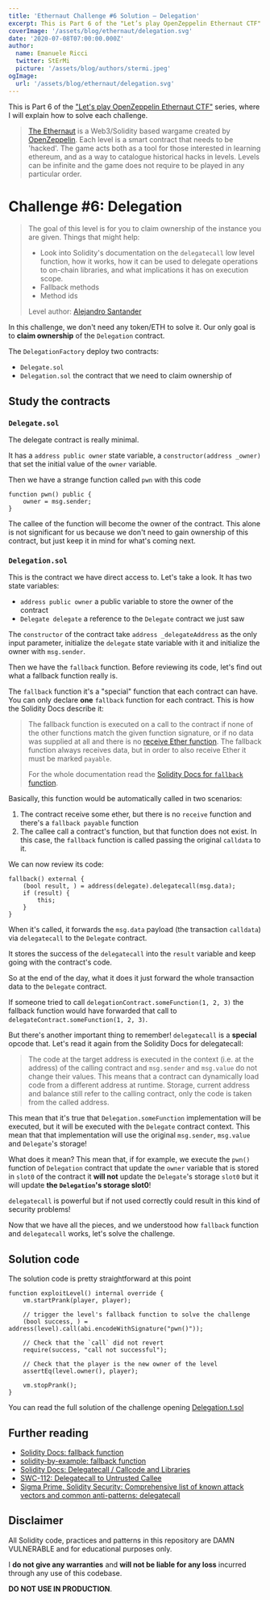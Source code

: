 ```yaml
---
title: 'Ethernaut Challenge #6 Solution — Delegation'
excerpt: This is Part 6 of the "Let’s play OpenZeppelin Ethernaut CTF" series, where I will explain how to solve each challenge.</br></br>In this challenge, we don't need any token/ETH to solve it. Our only goal is to **claim ownership** of the `Delegation` contract.
coverImage: '/assets/blog/ethernaut/delegation.svg'
date: '2020-07-08T07:00:00.000Z'
author:
  name: Emanuele Ricci
  twitter: StErMi
  picture: '/assets/blog/authors/stermi.jpeg'
ogImage:
  url: '/assets/blog/ethernaut/delegation.svg'
---
```


This is Part 6 of the ["Let's play OpenZeppelin Ethernaut CTF"](https://stermi.xyz/blog/lets-play-openzeppelin-ethernaut) series, where I will explain how to solve each challenge.

> [The Ethernaut](https://ethernaut.openzeppelin.com/) is a Web3/Solidity based wargame created by [OpenZeppelin](https://openzeppelin.com/).
> Each level is a smart contract that needs to be 'hacked'. The game acts both as a tool for those interested in learning ethereum, and as a way to catalogue historical hacks in levels. Levels can be infinite and the game does not require to be played in any particular order.

# Challenge #6: Delegation

> The goal of this level is for you to claim ownership of the instance you are given.
> Things that might help:
>
> - Look into Solidity's documentation on the `delegatecall` low level function, how it works, how it can be used to delegate operations to on-chain libraries, and what implications it has on execution scope.
> - Fallback methods
> - Method ids
>
> Level author: [Alejandro Santander](https://github.com/ajsantander)

In this challenge, we don't need any token/ETH to solve it. Our only goal is to **claim ownership** of the `Delegation` contract.

The `DelegationFactory` deploy two contracts:

- `Delegate.sol`
- `Delegation.sol` the contract that we need to claim ownership of

## Study the contracts

### `Delegate.sol`

The delegate contract is really minimal.

It has a `address public owner` state variable, a `constructor(address _owner)` that set the initial value of the `owner` variable.

Then we have a strange function called `pwn` with this code

```solidity
function pwn() public {
    owner = msg.sender;
}
```

The callee of the function will become the owner of the contract. This alone is not significant for us because we don't need to gain ownership of this contract, but just keep it in mind for what's coming next.

### `Delegation.sol`

This is the contract we have direct access to. Let's take a look.
It has two state variables:

- `address public owner` a public variable to store the owner of the contract
- `Delegate delegate` a reference to the `Delegate` contract we just saw

The `constructor` of the contract take `address _delegateAddress` as the only input parameter, initialize the `delegate` state variable with it and initialize the owner with `msg.sender`.

Then we have the `fallback` function. Before reviewing its code, let's find out what a fallback function really is.

The `fallback` function it's a "special" function that each contract can have. You can only declare **one** `fallback` function for each contract. This is how the Solidity Docs describe it:

> The fallback function is executed on a call to the contract if none of the other functions match the given function signature, or if no data was supplied at all and there is no [receive Ether function](https://docs.soliditylang.org/en/latest/contracts.html#receive-ether-function). The fallback function always receives data, but in order to also receive Ether it must be marked `payable`.
>
> For the whole documentation read the [Solidity Docs for `fallback` function](https://docs.soliditylang.org/en/latest/contracts.html#fallback-function).

Basically, this function would be automatically called in two scenarios:

1. The contract receive some ether, but there is no `receive` function and there's a `fallback payable` function
2. The callee call a contract's function, but that function does not exist. In this case, the `fallback` function is called passing the original `calldata` to it.

We can now review its code:

```solidity
fallback() external {
    (bool result, ) = address(delegate).delegatecall(msg.data);
    if (result) {
        this;
    }
}
```

When it's called, it forwards the `msg.data` payload (the transaction `calldata`) via `delegatecall` to the `Delegate` contract.

It stores the success of the `delegatecall` into the `result` variable and keep going with the contract's code.

So at the end of the day, what it does it just forward the whole transaction data to the `Delegate` contract.

If someone tried to call `delegationContract.someFunction(1, 2, 3)` the fallback function would have forwarded that call to `delegateContract.someFunction(1, 2, 3)`.

But there's another important thing to remember! `delegatecall` is a **special** opcode that. Let's read it again from the Solidity Docs for delegatecall:

> The code at the target address is executed in the context (i.e. at the address) of the calling contract and `msg.sender` and `msg.value` do not change their values.
> This means that a contract can dynamically load code from a different address at runtime. Storage, current address and balance still refer to the calling contract, only the code is taken from the called address.

This mean that it's true that `Delegation.someFunction` implementation will be executed, but it will be executed with the `Delegate` contract context. This mean that that implementation will use the original `msg.sender`, `msg.value` and `Delegate`'s storage!

What does it mean? This mean that, if for example, we execute the `pwn()` function of `Delegation` contract that update the `owner` variable that is stored in `slot0` of the contract it **will not** update the `Delegate`'s storage `slot0` but it will update **the `Delegation`'s storage slot0**!

`delegatecall` is powerful but if not used correctly could result in this kind of security problems!

Now that we have all the pieces, and we understood how `fallback` function and `delegatecall` works, let's solve the challenge.

## Solution code

The solution code is pretty straightforward at this point

```solidity
function exploitLevel() internal override {
    vm.startPrank(player, player);

    // trigger the level's fallback function to solve the challenge
    (bool success, ) = address(level).call(abi.encodeWithSignature("pwn()"));

    // Check that the `call` did not revert
    require(success, "call not successful");

    // Check that the player is the new owner of the level
    assertEq(level.owner(), player);

    vm.stopPrank();
}
```

You can read the full solution of the challenge opening [Delegation.t.sol](https://github.com/StErMi/foundry-ethernaut/blob/main/test/Delegation.t.sol)

## Further reading

- [Solidity Docs: fallback function](https://docs.soliditylang.org/en/latest/contracts.html#fallback-function)
- [solidity-by-example: fallback function](https://solidity-by-example.org/fallback)
- [Solidity Docs: Delegatecall / Callcode and Libraries](https://docs.soliditylang.org/en/latest/introduction-to-smart-contracts.html#delegatecall-callcode-and-libraries)
- [SWC-112: Delegatecall to Untrusted Callee](https://swcregistry.io/docs/SWC-112)
- [Sigma Prime, Solidity Security: Comprehensive list of known attack vectors and common anti-patterns: delegatecall](https://blog.sigmaprime.io/solidity-security.html#delegatecall)

## Disclaimer

All Solidity code, practices and patterns in this repository are DAMN VULNERABLE and for educational purposes only.

I **do not give any warranties** and **will not be liable for any loss** incurred through any use of this codebase.

**DO NOT USE IN PRODUCTION**.
